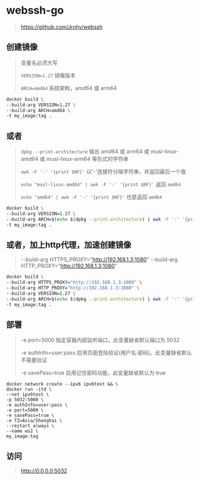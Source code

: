 # webssh-go
> https://github.com/Jrohy/webssh
> 
## 创建镜像
> 变量名必须大写
>
> `VERSION=1.27` 镜像版本
> 
> `ARCH=amd64` 系统架构，amd64 或 arm64

```sh
docker build \
--build-arg VERSION=1.27 \
--build-arg ARCH=amd64 \
-t my_image:tag .
```

## 或者
> `dpkg --print-architecture` 输出 amd64 或 arm64 或 musl-linux-amd64 或 musl-linux-arm64 等形式的字符串
> 
> `awk -F '-' '{print $NF}'` 以'-'连接符分隔字符串，并返回最后一个值
>
> `echo "musl-linux-amd64" | awk -F '-' '{print $NF}'` 返回 `amd64`
>
> `echo "amd64" | awk -F '-' '{print $NF}'` 也是返回 `amd64`

```sh
docker build \
--build-arg VERSION=1.27 \
--build-arg ARCH=$(echo $(dpkg --print-architecture) | awk -F '-' '{print $NF}') \
-t my_image:tag .
```

## 或者，加上http代理，加速创建镜像
> --build-arg HTTPS_PROXY="http://192.168.1.3:1080" --build-arg HTTP_PROXY="http://192.168.1.3:1080"

```sh
docker build \
--build-arg HTTPS_PROXY="http://192.168.1.3:1080" \
--build-arg HTTP_PROXY="http://192.168.1.3:1080" \
--build-arg VERSION=1.27 \
--build-arg ARCH=$(echo $(dpkg --print-architecture) | awk -F '-' '{print $NF}') \
-t my_image:tag .
```

## 部署
> -e port=5000 指定容器内部监听端口，此变量缺省默认端口为 5032
>
> -e authInfo=user:pass 启用页面登陆验证(用户名:密码)。此变量缺省默认不需要验证
>
> -e savePass=true 启用记住密码功能，此变量缺省默认为 true
```
docker network create --ipv6 ipv6test && \
docker run -itd \
--net ipv6test \
-p 5032:5000 \
-e authInfo=user:pass \
-e port=5000 \
-e savePass=true \
-e TZ=Asia/Shanghai \
--restart always \
--name ws2 \
my_image:tag
```

## 访问
> http://0.0.0.0:5032
